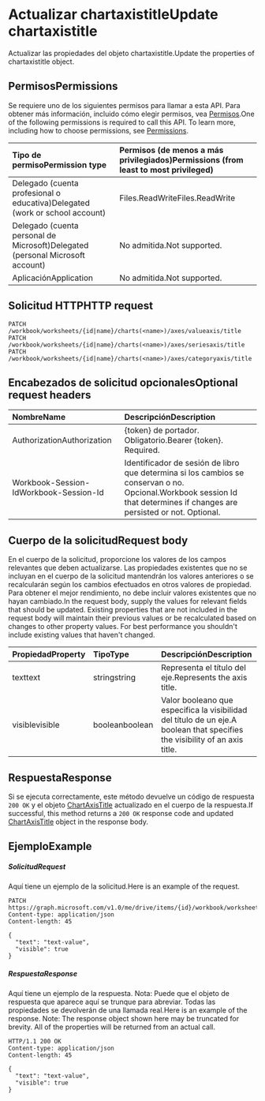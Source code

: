 # <a name="update-chartaxistitle"></a><span data-ttu-id="12032-101">Actualizar chartaxistitle</span><span class="sxs-lookup"><span data-stu-id="12032-101">Update chartaxistitle</span></span>

<span data-ttu-id="12032-102">Actualizar las propiedades del objeto chartaxistitle.</span><span class="sxs-lookup"><span data-stu-id="12032-102">Update the properties of chartaxistitle object.</span></span>
## <a name="permissions"></a><span data-ttu-id="12032-103">Permisos</span><span class="sxs-lookup"><span data-stu-id="12032-103">Permissions</span></span>
<span data-ttu-id="12032-p101">Se requiere uno de los siguientes permisos para llamar a esta API. Para obtener más información, incluido cómo elegir permisos, vea [Permisos](../../../concepts/permissions_reference.md).</span><span class="sxs-lookup"><span data-stu-id="12032-p101">One of the following permissions is required to call this API. To learn more, including how to choose permissions, see [Permissions](../../../concepts/permissions_reference.md).</span></span>

|<span data-ttu-id="12032-106">Tipo de permiso</span><span class="sxs-lookup"><span data-stu-id="12032-106">Permission type</span></span>      | <span data-ttu-id="12032-107">Permisos (de menos a más privilegiados)</span><span class="sxs-lookup"><span data-stu-id="12032-107">Permissions (from least to most privileged)</span></span>              |
|:--------------------|:---------------------------------------------------------|
|<span data-ttu-id="12032-108">Delegado (cuenta profesional o educativa)</span><span class="sxs-lookup"><span data-stu-id="12032-108">Delegated (work or school account)</span></span> | <span data-ttu-id="12032-109">Files.ReadWrite</span><span class="sxs-lookup"><span data-stu-id="12032-109">Files.ReadWrite</span></span>    |
|<span data-ttu-id="12032-110">Delegado (cuenta personal de Microsoft)</span><span class="sxs-lookup"><span data-stu-id="12032-110">Delegated (personal Microsoft account)</span></span> | <span data-ttu-id="12032-111">No admitida.</span><span class="sxs-lookup"><span data-stu-id="12032-111">Not supported.</span></span>    |
|<span data-ttu-id="12032-112">Aplicación</span><span class="sxs-lookup"><span data-stu-id="12032-112">Application</span></span> | <span data-ttu-id="12032-113">No admitida.</span><span class="sxs-lookup"><span data-stu-id="12032-113">Not supported.</span></span> |

## <a name="http-request"></a><span data-ttu-id="12032-114">Solicitud HTTP</span><span class="sxs-lookup"><span data-stu-id="12032-114">HTTP request</span></span>
<!-- { "blockType": "ignored" } -->
```http
PATCH /workbook/worksheets/{id|name}/charts(<name>)/axes/valueaxis/title
PATCH /workbook/worksheets/{id|name}/charts(<name>)/axes/seriesaxis/title
PATCH /workbook/worksheets/{id|name}/charts(<name>)/axes/categoryaxis/title
```
## <a name="optional-request-headers"></a><span data-ttu-id="12032-115">Encabezados de solicitud opcionales</span><span class="sxs-lookup"><span data-stu-id="12032-115">Optional request headers</span></span>
| <span data-ttu-id="12032-116">Nombre</span><span class="sxs-lookup"><span data-stu-id="12032-116">Name</span></span>       | <span data-ttu-id="12032-117">Descripción</span><span class="sxs-lookup"><span data-stu-id="12032-117">Description</span></span>|
|:-----------|:-----------|
| <span data-ttu-id="12032-118">Authorization</span><span class="sxs-lookup"><span data-stu-id="12032-118">Authorization</span></span>  | <span data-ttu-id="12032-p102">{token} de portador. Obligatorio.</span><span class="sxs-lookup"><span data-stu-id="12032-p102">Bearer {token}. Required.</span></span> |
| <span data-ttu-id="12032-121">Workbook-Session-Id</span><span class="sxs-lookup"><span data-stu-id="12032-121">Workbook-Session-Id</span></span>  | <span data-ttu-id="12032-p103">Identificador de sesión de libro que determina si los cambios se conservan o no. Opcional.</span><span class="sxs-lookup"><span data-stu-id="12032-p103">Workbook session Id that determines if changes are persisted or not. Optional.</span></span>|

## <a name="request-body"></a><span data-ttu-id="12032-124">Cuerpo de la solicitud</span><span class="sxs-lookup"><span data-stu-id="12032-124">Request body</span></span>
<span data-ttu-id="12032-p104">En el cuerpo de la solicitud, proporcione los valores de los campos relevantes que deben actualizarse. Las propiedades existentes que no se incluyan en el cuerpo de la solicitud mantendrán los valores anteriores o se recalcularán según los cambios efectuados en otros valores de propiedad. Para obtener el mejor rendimiento, no debe incluir valores existentes que no hayan cambiado.</span><span class="sxs-lookup"><span data-stu-id="12032-p104">In the request body, supply the values for relevant fields that should be updated. Existing properties that are not included in the request body will maintain their previous values or be recalculated based on changes to other property values. For best performance you shouldn't include existing values that haven't changed.</span></span>

| <span data-ttu-id="12032-128">Propiedad</span><span class="sxs-lookup"><span data-stu-id="12032-128">Property</span></span>     | <span data-ttu-id="12032-129">Tipo</span><span class="sxs-lookup"><span data-stu-id="12032-129">Type</span></span>   |<span data-ttu-id="12032-130">Descripción</span><span class="sxs-lookup"><span data-stu-id="12032-130">Description</span></span>|
|:---------------|:--------|:----------|
|<span data-ttu-id="12032-131">text</span><span class="sxs-lookup"><span data-stu-id="12032-131">text</span></span>|<span data-ttu-id="12032-132">string</span><span class="sxs-lookup"><span data-stu-id="12032-132">string</span></span>|<span data-ttu-id="12032-133">Representa el título del eje.</span><span class="sxs-lookup"><span data-stu-id="12032-133">Represents the axis title.</span></span>|
|<span data-ttu-id="12032-134">visible</span><span class="sxs-lookup"><span data-stu-id="12032-134">visible</span></span>|<span data-ttu-id="12032-135">boolean</span><span class="sxs-lookup"><span data-stu-id="12032-135">boolean</span></span>|<span data-ttu-id="12032-136">Valor booleano que especifica la visibilidad del título de un eje.</span><span class="sxs-lookup"><span data-stu-id="12032-136">A boolean that specifies the visibility of an axis title.</span></span>|

## <a name="response"></a><span data-ttu-id="12032-137">Respuesta</span><span class="sxs-lookup"><span data-stu-id="12032-137">Response</span></span>

<span data-ttu-id="12032-138">Si se ejecuta correctamente, este método devuelve un código de respuesta `200 OK` y el objeto [ChartAxisTitle](../resources/chartaxistitle.md) actualizado en el cuerpo de la respuesta.</span><span class="sxs-lookup"><span data-stu-id="12032-138">If successful, this method returns a `200 OK` response code and updated [ChartAxisTitle](../resources/chartaxistitle.md) object in the response body.</span></span>
## <a name="example"></a><span data-ttu-id="12032-139">Ejemplo</span><span class="sxs-lookup"><span data-stu-id="12032-139">Example</span></span>
##### <a name="request"></a><span data-ttu-id="12032-140">Solicitud</span><span class="sxs-lookup"><span data-stu-id="12032-140">Request</span></span>
<span data-ttu-id="12032-141">Aquí tiene un ejemplo de la solicitud.</span><span class="sxs-lookup"><span data-stu-id="12032-141">Here is an example of the request.</span></span>
<!-- {
  "blockType": "request",
  "name": "update_chartaxistitle"
}-->
```http
PATCH https://graph.microsoft.com/v1.0/me/drive/items/{id}/workbook/worksheets/{id|name}/charts(<name>)/axes/valueaxis/title
Content-type: application/json
Content-length: 45

{
  "text": "text-value",
  "visible": true
}
```
##### <a name="response"></a><span data-ttu-id="12032-142">Respuesta</span><span class="sxs-lookup"><span data-stu-id="12032-142">Response</span></span>
<span data-ttu-id="12032-p105">Aquí tiene un ejemplo de la respuesta. Nota: Puede que el objeto de respuesta que aparece aquí se trunque para abreviar. Todas las propiedades se devolverán de una llamada real.</span><span class="sxs-lookup"><span data-stu-id="12032-p105">Here is an example of the response. Note: The response object shown here may be truncated for brevity. All of the properties will be returned from an actual call.</span></span>
<!-- {
  "blockType": "response",
  "truncated": true,
  "@odata.type": "microsoft.graph.chartAxisTitle"
} -->
```http
HTTP/1.1 200 OK
Content-type: application/json
Content-length: 45

{
  "text": "text-value",
  "visible": true
}
```

<!-- uuid: 8fcb5dbc-d5aa-4681-8e31-b001d5168d79
2015-10-25 14:57:30 UTC -->
<!-- {
  "type": "#page.annotation",
  "description": "Update chartaxistitle",
  "keywords": "",
  "section": "documentation",
  "tocPath": ""
}-->